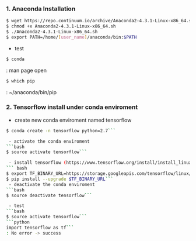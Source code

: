 ### 1. Anaconda Installation  
  
```bash
$ wget https://repo.continuum.io/archive/Anaconda2-4.3.1-Linux-x86_64.sh  
$ chmod +x Anaconda2-4.3.1-Linux-x86_64.sh  
$ ./Anaconda2-4.3.1-Linux-x86_64.sh  
$ export PATH=/home/[user_name]/anaconda/bin:$PATH
```  
 - test    
```bash
$ conda  
```  
: man page open  
```bash
$ which pip  
```  
: ~/anaconda/bin/pip  

### 2. Tensorflow install under conda enviroment  

 - create new conda enviroment named tensorflow  
```bash
$ conda create -n tensorflow python=2.7```  

 - activate the conda enviroment  
```bash
$ source activate tensorflow```  

 - install tensorflow (https://www.tensorflow.org/install/install_linux#the_url_of_the_tensorflow_python_package)  
``` bash
$ export TF_BINARY_URL=https://storage.googleapis.com/tensorflow/linux/cpu/tensorflow-1.0.1-cp27-none-linux_x86_64.whl  
$ pip install --upgrade $TF_BINARY_URL```  
 - deactivate the conda enviroment  
```bash
$ source deactivate tensorflow```  

 - test  
```bash
$ source activate tensorflow```
```python
import tensorflow as tf```  
: No error -> success  
  

